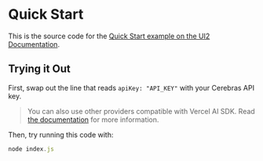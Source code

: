 # Quick Start

This is the source code for the [Quick Start example on the UI2 Documentation](https://ui2-docs.vercel.app/quick-start/overview).

## Trying it Out

First, swap out the line that reads `apiKey: "API_KEY"` with your Cerebras API key.

> You can also use other providers compatible with Vercel AI SDK. Read [the documentation](https://ui2-docs.vercel.app/api-reference/createUI2#model) for more information.

Then, try running this code with:

```js
node index.js
```
